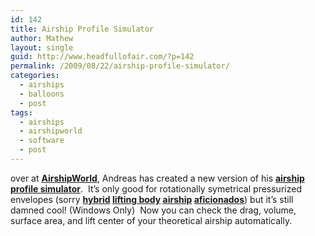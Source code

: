 ```yaml
---
id: 142
title: Airship Profile Simulator
author: Mathew
layout: single
guid: http://www.headfullofair.com/?p=142
permalink: /2009/08/22/airship-profile-simulator/
categories:
  - airships
  - balloons
  - post
tags:
  - airships
  - airshipworld
  - software
  - post
---
```

over at **[AirshipWorld][1]**, Andreas has created a new version of his **[airship profile simulator][2]**.  It&#8217;s only good for rotationally symetrical pressurized envelopes (sorry **[hybrid][3] [lifting body][4] [airship][5] [aficionados][6]**) but it&#8217;s still damned cool! (Windows Only)  Now you can check the drag, volume, surface area, and lift center of your theoretical airship automatically.

 [1]: http://airshipworld.blogspot.com/
 [2]: http://www.airshipworld.info/software/
 [3]: http://en.wikipedia.org/wiki/Hybrid_airship
 [4]: http://en.wikipedia.org/wiki/The_Deltoid_Pumpkin_Seed
 [5]: http://www.patentstorm.us/patents/5005783.html
 [6]: http://www.thirtythousandfeet.com/airships.htm